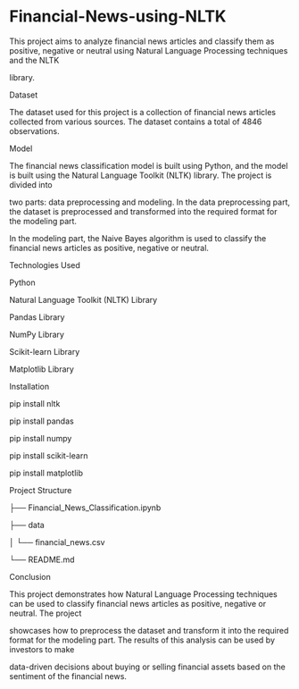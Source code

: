 # Financial-News-using-NLTK

This project aims to analyze financial news articles and classify them as positive, negative or neutral using Natural Language Processing techniques and the NLTK 

library.

Dataset

The dataset used for this project is a collection of financial news articles collected from various sources. The dataset contains a total of 4846 observations.

Model

The financial news classification model is built using Python, and the model is built using the Natural Language Toolkit (NLTK) library. The project is divided into 

two parts: data preprocessing and modeling. In the data preprocessing part, the dataset is preprocessed and transformed into the required format for the modeling part. 

In the modeling part, the Naive Bayes algorithm is used to classify the financial news articles as positive, negative or neutral.

Technologies Used

Python

Natural Language Toolkit (NLTK) Library

Pandas Library

NumPy Library

Scikit-learn Library

Matplotlib Library

Installation

pip install nltk

pip install pandas

pip install numpy

pip install scikit-learn

pip install matplotlib

Project Structure

├── Financial_News_Classification.ipynb

├── data

│   └── financial_news.csv

└── README.md

Conclusion

This project demonstrates how Natural Language Processing techniques can be used to classify financial news articles as positive, negative or neutral. The project 

showcases how to preprocess the dataset and transform it into the required format for the modeling part. The results of this analysis can be used by investors to make 

data-driven decisions about buying or selling financial assets based on the sentiment of the financial news.

